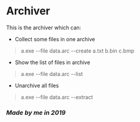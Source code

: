 # Archiver
This is the archiver which can:  
* Collect some files in one archive  
> a.exe --file data.arc --create a.txt b.bin c.bmp
* Show the list of files in archive  
> a.exe --file data.arc --list
* Unarchive all files  
> a.exe --file data.arc --extract
### *Made by me in 2019*
